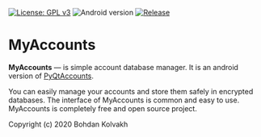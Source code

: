 [![License: GPL v3](https://img.shields.io/badge/License-GPLv3-blue.svg)](https://www.gnu.org/licenses/gpl-3.0)
![Android version](https://img.shields.io/badge/android-v8.0%2B-success)
[![Release](https://img.shields.io/github/v/release/Acmpo6ou/MyAccounts)](https://github.com/Acmpo6ou/MyAccounts/releases/latest)
# MyAccounts
**MyAccounts** — is simple account database manager.
It is an android version of [PyQtAccounts](https://github.com/Acmpo6ou/PyQtAccounts).

You can easily manage your accounts and store them safely in encrypted databases.
The interface of MyAccounts is common and easy to use.
MyAccounts is completely free and open source project.

Copyright (c) 2020 Bohdan Kolvakh
